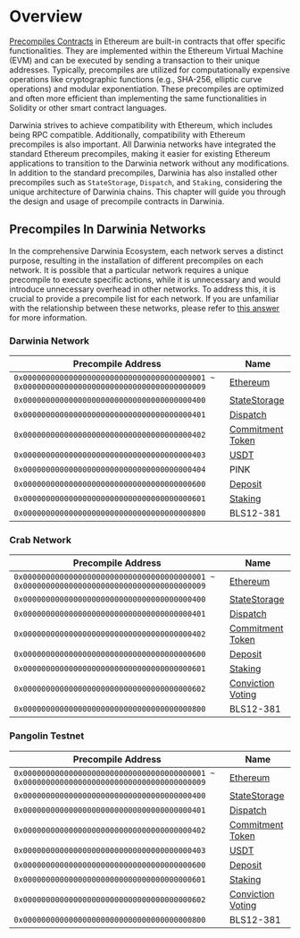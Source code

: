 # Overview


[Precompiles Contracts](https://www.evm.codes/precompiled?fork=shanghai) in Ethereum are built-in contracts that offer specific functionalities. They are implemented within the Ethereum Virtual Machine (EVM) and can be executed by sending a transaction to their unique addresses. Typically, precompiles are utilized for computationally expensive operations like cryptographic functions (e.g., SHA-256, elliptic curve operations) and modular exponentiation. These precompiles are optimized and often more efficient than implementing the same functionalities in Solidity or other smart contract languages.

Darwinia strives to achieve compatibility with Ethereum, which includes being RPC compatible. Additionally, compatibility with Ethereum precompiles is also important. All Darwinia networks have integrated the standard Ethereum precompiles, making it easier for existing Ethereum applications to transition to the Darwinia network without any modifications. In addition to the standard precompiles, Darwinia has also installed other precompiles such as `StateStorage`, `Dispatch`, and `Staking`, considering the unique architecture of Darwinia chains. This chapter will guide you through the design and usage of precompile contracts in Darwinia.

## Precompiles In Darwinia Networks

In the comprehensive Darwinia Ecosystem, each network serves a distinct purpose, resulting in the installation of different precompiles on each network. It is possible that a particular network requires a unique precompile to execute specific actions, while it is unnecessary and would introduce unnecessary overhead in other networks. To address this, it is crucial to provide a precompile list for each network. If you are unfamiliar with the relationship between these networks, please refer to [this answer](../../faq.md#what-distinguishes-the-darwinia-crab-and-pangolin-networks-from-each-other) for more information.

### Darwinia Network

| Precompile Address | Name |
| --- | --- |
| `0x0000000000000000000000000000000000000001 ~ 0x0000000000000000000000000000000000000009` | [Ethereum](../precompiles/ethereum.md) |
| `0x0000000000000000000000000000000000000400` | [StateStorage](../precompiles/state-storage.md) |
| `0x0000000000000000000000000000000000000401` | [Dispatch](../precompiles/dispatch.md) |
| `0x0000000000000000000000000000000000000402` | [Commitment Token](../precompiles/commitment-token.md) |
| `0x0000000000000000000000000000000000000403` | [USDT](../precompiles/usdt.md) |
| `0x0000000000000000000000000000000000000404` | PINK |
| `0x0000000000000000000000000000000000000600` | [Deposit](../precompiles/deposit.md) |
| `0x0000000000000000000000000000000000000601` | [Staking](../precompiles/staking.md) |
| `0x0000000000000000000000000000000000000800` | BLS12-381 |

### Crab Network

| Precompile Address | Name |
| --- | --- |
| `0x0000000000000000000000000000000000000001 ~ 0x0000000000000000000000000000000000000009` | [Ethereum](../precompiles/ethereum.md) |
| `0x0000000000000000000000000000000000000400` | [StateStorage](../precompiles/state-storage.md) |
| `0x0000000000000000000000000000000000000401` | [Dispatch](../precompiles/dispatch.md) |
| `0x0000000000000000000000000000000000000402` | [Commitment Token](../precompiles/commitment-token.md) |
| `0x0000000000000000000000000000000000000600` | [Deposit](../precompiles/deposit.md) |
| `0x0000000000000000000000000000000000000601` | [Staking](../precompiles/staking.md) |
| `0x0000000000000000000000000000000000000602` | [Conviction Voting](../precompiles/conviction-voting.md) |
| `0x0000000000000000000000000000000000000800` | BLS12-381 |

### Pangolin Testnet

| Precompile Address | Name |
| --- | --- |
| `0x0000000000000000000000000000000000000001 ~ 0x0000000000000000000000000000000000000009` | [Ethereum](../precompiles/ethereum.md) |
| `0x0000000000000000000000000000000000000400` | [StateStorage](../precompiles/state-storage.md) |
| `0x0000000000000000000000000000000000000401` | [Dispatch](../precompiles/dispatch.md) |
| `0x0000000000000000000000000000000000000402` | [Commitment Token](../precompiles/commitment-token.md) |
| `0x0000000000000000000000000000000000000403` | [USDT](../precompiles/usdt.md) |
| `0x0000000000000000000000000000000000000600` | [Deposit](../precompiles/deposit.md) |
| `0x0000000000000000000000000000000000000601` | [Staking](../precompiles/staking.md) |
| `0x0000000000000000000000000000000000000602` | [Conviction Voting](../precompiles/conviction-voting.md) |
| `0x0000000000000000000000000000000000000800` | BLS12-381 |